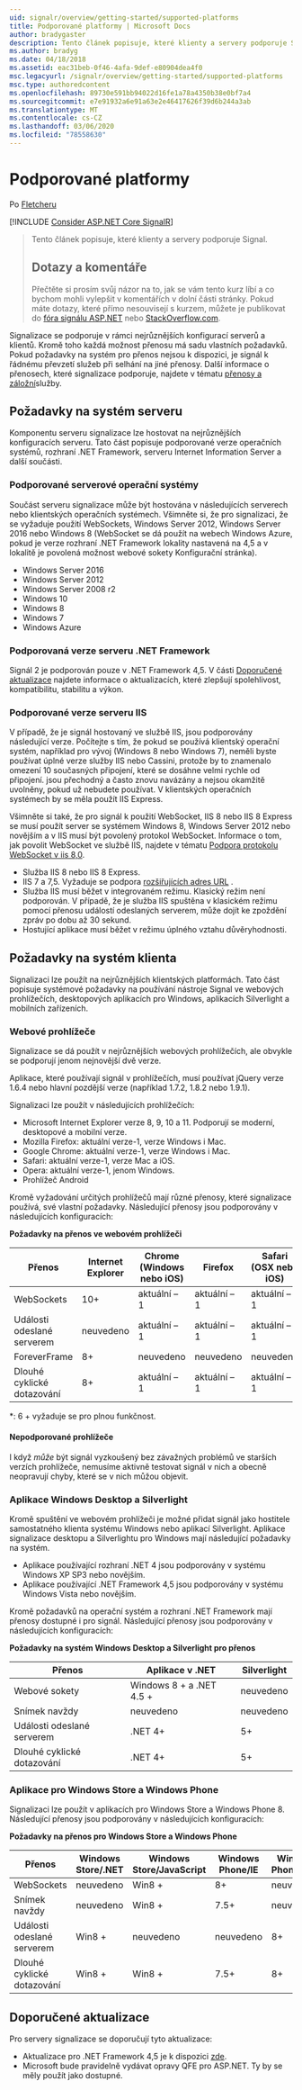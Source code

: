 ```yaml
---
uid: signalr/overview/getting-started/supported-platforms
title: Podporované platformy | Microsoft Docs
author: bradygaster
description: Tento článek popisuje, které klienty a servery podporuje Signal.
ms.author: bradyg
ms.date: 04/18/2018
ms.assetid: eac31beb-0f46-4afa-9def-e80904dea4f0
msc.legacyurl: /signalr/overview/getting-started/supported-platforms
msc.type: authoredcontent
ms.openlocfilehash: 89730e591bb94022d16fe1a78a4350b38e0bf7a4
ms.sourcegitcommit: e7e91932a6e91a63e2e46417626f39d6b244a3ab
ms.translationtype: MT
ms.contentlocale: cs-CZ
ms.lasthandoff: 03/06/2020
ms.locfileid: "78558630"
---
```

# <a name="supported-platforms"></a>Podporované platformy

Po [Fletcheru](https://github.com/pfletcher)

[!INCLUDE [Consider ASP.NET Core SignalR](~/includes/signalr/signalr-version-disambiguation.md)]

> Tento článek popisuje, které klienty a servery podporuje Signal. 
> 
> ## <a name="questions-and-comments"></a>Dotazy a komentáře
> 
> Přečtěte si prosím svůj názor na to, jak se vám tento kurz líbí a co bychom mohli vylepšit v komentářích v dolní části stránky. Pokud máte dotazy, které přímo nesouvisejí s kurzem, můžete je publikovat do [fóra signálu ASP.NET](https://forums.asp.net/1254.aspx/1?ASP+NET+SignalR) nebo [StackOverflow.com](http://stackoverflow.com/).

Signalizace se podporuje v rámci nejrůznějších konfigurací serverů a klientů. Kromě toho každá možnost přenosu má sadu vlastních požadavků. Pokud požadavky na systém pro přenos nejsou k dispozici, je signál k řádnému převzetí služeb při selhání na jiné přenosy. Další informace o přenosech, které signalizace podporuje, najdete v tématu [přenosy a záložní](introduction-to-signalr.md#transports)služby.

## <a name="server-system-requirements"></a>Požadavky na systém serveru

Komponentu serveru signalizace lze hostovat na nejrůznějších konfiguracích serveru. Tato část popisuje podporované verze operačních systémů, rozhraní .NET Framework, serveru Internet Information Server a další součásti.

### <a name="supported-server-operating-systems"></a>Podporované serverové operační systémy

Součást serveru signalizace může být hostována v následujících serverech nebo klientských operačních systémech. Všimněte si, že pro signalizaci, že se vyžaduje použití WebSockets, Windows Server 2012, Windows Server 2016 nebo Windows 8 (WebSocket se dá použít na webech Windows Azure, pokud je verze rozhraní .NET Framework lokality nastavená na 4,5 a v lokalitě je povolená možnost webové sokety Konfigurační stránka).

- Windows Server 2016
- Windows Server 2012
- Windows Server 2008 r2
- Windows 10
- Windows 8
- Windows 7
- Windows Azure

### <a name="supported-server-net-framework-version"></a>Podporovaná verze serveru .NET Framework

Signál 2 je podporován pouze v .NET Framework 4,5. V části [Doporučené aktualizace](#updates) najdete informace o aktualizacích, které zlepšují spolehlivost, kompatibilitu, stabilitu a výkon.

### <a name="supported-server-iis-versions"></a>Podporované verze serveru IIS

V případě, že je signál hostovaný ve službě IIS, jsou podporovány následující verze. Počítejte s tím, že pokud se používá klientský operační systém, například pro vývoj (Windows 8 nebo Windows 7), neměli byste používat úplné verze služby IIS nebo Cassini, protože by to znamenalo omezení 10 současných připojení, které se dosáhne velmi rychle od připojení. jsou přechodný a často znovu navázány a nejsou okamžitě uvolněny, pokud už nebudete používat. V klientských operačních systémech by se měla použít IIS Express.

Všimněte si také, že pro signál k použití WebSocket, IIS 8 nebo IIS 8 Express se musí použít server se systémem Windows 8, Windows Server 2012 nebo novějším a v IIS musí být povolený protokol WebSocket. Informace o tom, jak povolit WebSocket ve službě IIS, najdete v tématu [Podpora protokolu WebSocket v iis 8,0](https://www.iis.net/learn/get-started/whats-new-in-iis-8/iis-80-websocket-protocol-support).

- Služba IIS 8 nebo IIS 8 Express.
- IIS 7 a 7,5. Vyžaduje se podpora [rozšiřujících adres URL](https://support.microsoft.com/kb/980368) .
- Služba IIS musí běžet v integrovaném režimu. Klasický režim není podporován. V případě, že je služba IIS spuštěna v klasickém režimu pomocí přenosu událostí odeslaných serverem, může dojít ke zpoždění zpráv po dobu až 30 sekund.
- Hostující aplikace musí běžet v režimu úplného vztahu důvěryhodnosti.

## <a name="client-system-requirements"></a>Požadavky na systém klienta

Signalizaci lze použít na nejrůznějších klientských platformách. Tato část popisuje systémové požadavky na používání nástroje Signal ve webových prohlížečích, desktopových aplikacích pro Windows, aplikacích Silverlight a mobilních zařízeních.

### <a name="web-browsers"></a>Webové prohlížeče

Signalizace se dá použít v nejrůznějších webových prohlížečích, ale obvykle se podporují jenom nejnovější dvě verze.

Aplikace, které používají signál v prohlížečích, musí používat jQuery verze 1.6.4 nebo hlavní pozdější verze (například 1.7.2, 1.8.2 nebo 1.9.1).

Signalizaci lze použít v následujících prohlížečích:

- Microsoft Internet Explorer verze 8, 9, 10 a 11. Podporují se moderní, desktopové a mobilní verze.
- Mozilla Firefox: aktuální verze-1, verze Windows i Mac.
- Google Chrome: aktuální verze-1, verze Windows i Mac.
- Safari: aktuální verze-1, verze Mac a iOS.
- Opera: aktuální verze-1, jenom Windows.
- Prohlížeč Android

Kromě vyžadování určitých prohlížečů mají různé přenosy, které signalizace používá, své vlastní požadavky. Následující přenosy jsou podporovány v následujících konfiguracích:

<a id="browser"></a>

**Požadavky na přenos ve webovém prohlížeči**

| Přenos | Internet Explorer | Chrome (Windows nebo iOS) | Firefox | Safari (OSX nebo iOS) | Android |
| --- | --- | --- | --- | --- | --- |
| WebSockets | 10+ | aktuální – 1 | aktuální – 1 | aktuální – 1 | neuvedeno |
| Události odeslané serverem | neuvedeno | aktuální – 1 | aktuální – 1 | aktuální – 1 | neuvedeno |
| ForeverFrame | 8+ | neuvedeno | neuvedeno | neuvedeno | 4.1 |
| Dlouhé cyklické dotazování | 8+ | aktuální – 1 | aktuální – 1 | aktuální – 1 | 4.1 |

\*: 6 + vyžaduje se pro plnou funkčnost.

#### <a name="unsupported-browsers"></a>Nepodporované prohlížeče

I když *může* být signál vyzkoušený bez závažných problémů ve starších verzích prohlížeče, nemusíme aktivně testovat signál v nich a obecně neopravují chyby, které se v nich můžou objevit.

### <a name="windows-desktop-and-silverlight-applications"></a>Aplikace Windows Desktop a Silverlight

Kromě spuštění ve webovém prohlížeči je možné přidat signál jako hostitele samostatného klienta systému Windows nebo aplikací Silverlight. Aplikace signalizace desktopu a Silverlightu pro Windows mají následující požadavky na systém.

- Aplikace používající rozhraní .NET 4 jsou podporovány v systému Windows XP SP3 nebo novějším.
- Aplikace používající .NET Framework 4,5 jsou podporovány v systému Windows Vista nebo novějším.

Kromě požadavků na operační systém a rozhraní .NET Framework mají přenosy dostupné i pro signál. Následující přenosy jsou podporovány v následujících konfiguracích:

**Požadavky na systém Windows Desktop a Silverlight pro přenos**

| Přenos | Aplikace v .NET | Silverlight |
| --- | --- | --- |
| Webové sokety | Windows 8 + a .NET 4.5 + | neuvedeno |
| Snímek navždy | neuvedeno | neuvedeno |
| Události odeslané serverem | .NET 4+ | 5+ |
| Dlouhé cyklické dotazování | .NET 4+ | 5+ |

<a id="android"></a>

### <a name="windows-store-and-windows-phone-applications"></a>Aplikace pro Windows Store a Windows Phone

Signalizaci lze použít v aplikacích pro Windows Store a Windows Phone 8. Následující přenosy jsou podporovány v následujících konfiguracích:

**Požadavky na přenos pro Windows Store a Windows Phone**

| Přenos | Windows Store/.NET | Windows Store/JavaScript | Windows Phone/IE | Windows Phone/.NET |
| --- | --- | --- | --- | --- |
| WebSockets | neuvedeno | Win8 + | 8+ | neuvedeno |
| Snímek navždy | neuvedeno | Win8 + | 7.5+ | neuvedeno |
| Události odeslané serverem | Win8 + | neuvedeno | neuvedeno | 8+ |
| Dlouhé cyklické dotazování | Win8 + | Win8 + | 7.5+ | 8+ |

<a id="updates"></a>

## <a name="recommended-updates"></a>Doporučené aktualizace

Pro servery signalizace se doporučují tyto aktualizace:

- Aktualizace pro .NET Framework 4,5 je k dispozici [zde](https://support.microsoft.com/kb/2750149).
- Microsoft bude pravidelně vydávat opravy QFE pro ASP.NET. Ty by se měly použít jako dostupné.
